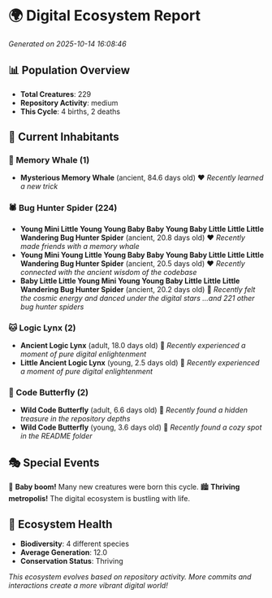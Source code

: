 # 🌍 Digital Ecosystem Report
*Generated on 2025-10-14 16:08:46*

## 📊 Population Overview
- **Total Creatures**: 229
- **Repository Activity**: medium
- **This Cycle**: 4 births, 2 deaths

## 👥 Current Inhabitants

### 🐋 Memory Whale (1)
- **Mysterious Memory Whale** (ancient, 84.6 days old) ❤️
  *Recently learned a new trick*

### 🕷️ Bug Hunter Spider (224)
- **Young Mini Little Young Young Baby Baby Young Baby Little Little Little Wandering Bug Hunter Spider** (ancient, 20.8 days old) ❤️
  *Recently made friends with a memory whale*
- **Young Mini Young Little Young Baby Baby Young Baby Little Little Little Wandering Bug Hunter Spider** (ancient, 20.5 days old) ❤️
  *Recently connected with the ancient wisdom of the codebase*
- **Baby Little Little Young Mini Young Young Baby Little Little Little Wandering Bug Hunter Spider** (ancient, 20.2 days old) 💛
  *Recently felt the cosmic energy and danced under the digital stars*
  *...and 221 other bug hunter spiders*

### 🐱 Logic Lynx (2)
- **Ancient Logic Lynx** (adult, 18.0 days old) 💚
  *Recently experienced a moment of pure digital enlightenment*
- **Little Ancient Logic Lynx** (young, 2.5 days old) 💚
  *Recently experienced a moment of pure digital enlightenment*

### 🦋 Code Butterfly (2)
- **Wild Code Butterfly** (adult, 6.6 days old) 💚
  *Recently found a hidden treasure in the repository depths*
- **Wild Code Butterfly** (young, 3.6 days old) 💚
  *Recently found a cozy spot in the README folder*

## 🎭 Special Events

🎉 **Baby boom!** Many new creatures were born this cycle.
🏙️ **Thriving metropolis!** The digital ecosystem is bustling with life.

## 🔬 Ecosystem Health
- **Biodiversity**: 4 different species
- **Average Generation**: 12.0
- **Conservation Status**: Thriving

*This ecosystem evolves based on repository activity. More commits and interactions create a more vibrant digital world!*